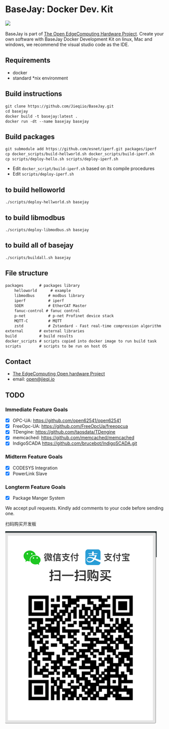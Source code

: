 # BaseJay: Docker Dev. Kit

![](basejay.gif)

BaseJay is part of [The Open EdgeComputing Hardware Project](https://jieqi.io/open.html).
Create your own software with BaseJay Docker Development Kit on linux, Mac and windows, we recommend the visual studio code as the IDE.

## Requirements

* docker
* standard *nix environment

## Build instructions 

```
git clone https://github.com/Jieqiio/BaseJay.git
cd basejay
docker build -t basejay:latest .
docker run -dt --name basejay basejay
```

## Build packages
```
git submodule add https://github.com/esnet/iperf.git packages/iperf
cp docker_scripts/build-hellworld.sh docker_scripts/build-iperf.sh
cp scripts/deploy-hello.sh scripts/deploy-iperf.sh
```
- Edit `docker_script/build-iperf.sh` based on its compile procedures
- Edit `scripts/deploy-iperf.sh` 

## to build helloworld
```
./scripts/deploy-hellworld.sh basejay
```

## to build libmodbus
```
./scripts/deploy-libmodbus.sh basejay
```

## to build all of basejay
```
./scripts/buildall.sh basejay
```

## File structure

```
packages       # packages library
    helloworld      # example 
    libmodbus      # modbus library
    iperf          # iperf
    SOEM           # EtherCAT Master
    fanuc-control # fanuc control
    p-net          # p-net Profinet device stack
    MQTT-C         # MQTT
    zstd           # Zstandard - Fast real-time compression algorithm
external       # external libraries
build          # build results
docker_scripts # scripts copied into docker image to run build task
scripts        # scripts to be run on host OS
```

## Contact

- [The EdgeComputing Open hardware Project](https://jieqi.io/open.html)
- email: open@jieqi.io

## TODO
### Immediate Feature Goals

- [x] OPC-UA: https://github.com/open62541/open62541
- [x] FreeOpc-UA: https://github.com/FreeOpcUa/freeopcua
- [x] TDengine:  https://github.com/taosdata/TDengine
- [x] memcached: https://github.com/memcached/memcached
- [x] IndigoSCADA https://github.com/brucebot/IndigoSCADA.git
### Midterm Feature Goals
- [x] CODESYS Integration
- [x] PowerLink Slave

### Longterm Feature Goals
- [x] Package Manger System


We accept pull requests. Kindly add comments to your code before sending one.

扫码购买开发板

![](JayboxMB-Buy.png)